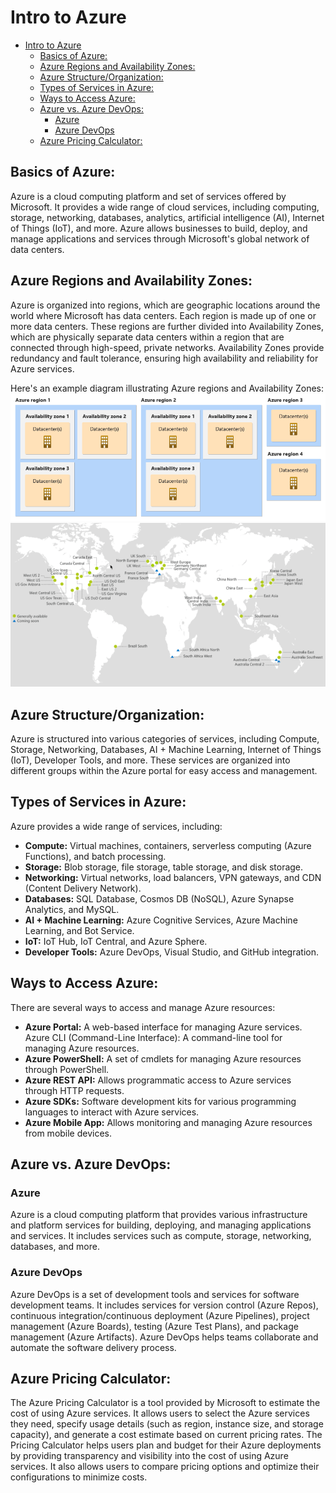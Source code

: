 # Intro to Azure
- [Intro to Azure](#intro-to-azure)
  - [Basics of Azure:](#basics-of-azure)
  - [Azure Regions and Availability Zones:](#azure-regions-and-availability-zones)
  - [Azure Structure/Organization:](#azure-structureorganization)
  - [Types of Services in Azure:](#types-of-services-in-azure)
  - [Ways to Access Azure:](#ways-to-access-azure)
  - [Azure vs. Azure DevOps:](#azure-vs-azure-devops)
    - [Azure](#azure)
    - [Azure DevOps](#azure-devops)
  - [Azure Pricing Calculator:](#azure-pricing-calculator)

## Basics of Azure:
Azure is a cloud computing platform and set of services offered by Microsoft. It provides a wide range of cloud services, including computing, storage, networking, databases, analytics, artificial intelligence (AI), Internet of Things (IoT), and more. Azure allows businesses to build, deploy, and manage applications and services through Microsoft's global network of data centers.

## Azure Regions and Availability Zones:
Azure is organized into regions, which are geographic locations around the world where Microsoft has data centers. Each region is made up of one or more data centers. These regions are further divided into Availability Zones, which are physically separate data centers within a region that are connected through high-speed, private networks. Availability Zones provide redundancy and fault tolerance, ensuring high availability and reliability for Azure services.

Here's an example diagram illustrating Azure regions and Availability Zones:
![alt text](images/image.png)
![alt text](images/image2.png)

## Azure Structure/Organization:
Azure is structured into various categories of services, including Compute, Storage, Networking, Databases, AI + Machine Learning, Internet of Things (IoT), Developer Tools, and more. These services are organized into different groups within the Azure portal for easy access and management.

## Types of Services in Azure:
Azure provides a wide range of services, including:

- **Compute:** Virtual machines, containers, serverless computing (Azure Functions), and batch processing.
- **Storage:** Blob storage, file storage, table storage, and disk storage.
- **Networking:** Virtual networks, load balancers, VPN gateways, and CDN (Content Delivery Network).
- **Databases:** SQL Database, Cosmos DB (NoSQL), Azure Synapse Analytics, and MySQL.
- **AI + Machine Learning:** Azure Cognitive Services, Azure Machine Learning, and Bot Service.
- **IoT:** IoT Hub, IoT Central, and Azure Sphere.
- **Developer Tools:** Azure DevOps, Visual Studio, and GitHub integration.
## Ways to Access Azure:
There are several ways to access and manage Azure resources:

- **Azure Portal:** A web-based interface for managing Azure services.
Azure CLI (Command-Line Interface): A command-line tool for managing Azure resources.
- **Azure PowerShell:** A set of cmdlets for managing Azure resources through PowerShell.
- **Azure REST API:** Allows programmatic access to Azure services through HTTP requests.
- **Azure SDKs:** Software development kits for various programming languages to interact with Azure services.
- **Azure Mobile App:** Allows monitoring and managing Azure resources from mobile devices.

## Azure vs. Azure DevOps:
### Azure 
Azure is a cloud computing platform that provides various infrastructure and platform services for building, deploying, and managing applications and services. It includes services such as compute, storage, networking, databases, and more.
### Azure DevOps 
Azure DevOps is a set of development tools and services for software development teams. It includes services for version control (Azure Repos), continuous integration/continuous deployment (Azure Pipelines), project management (Azure Boards), testing (Azure Test Plans), and package management (Azure Artifacts). Azure DevOps helps teams collaborate and automate the software delivery process.

## Azure Pricing Calculator:
The Azure Pricing Calculator is a tool provided by Microsoft to estimate the cost of using Azure services. It allows users to select the Azure services they need, specify usage details (such as region, instance size, and storage capacity), and generate a cost estimate based on current pricing rates. The Pricing Calculator helps users plan and budget for their Azure deployments by providing transparency and visibility into the cost of using Azure services. It also allows users to compare pricing options and optimize their configurations to minimize costs.